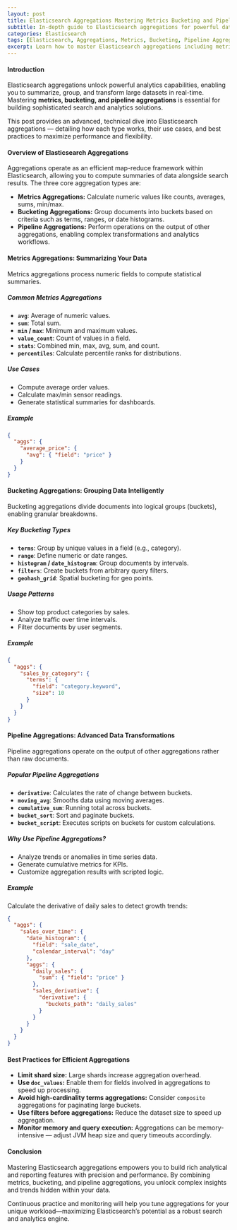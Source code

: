 ```yaml
---
layout: post
title: Elasticsearch Aggregations Mastering Metrics Bucketing and Pipeline Aggregations
subtitle: In-depth guide to Elasticsearch aggregations for powerful data analysis with metrics, bucketing, and pipeline techniques
categories: Elasticsearch
tags: [Elasticsearch, Aggregations, Metrics, Bucketing, Pipeline Aggregations, Big Data, Search, Analytics, DevOps]
excerpt: Learn how to master Elasticsearch aggregations including metrics, bucketing, and pipeline aggregations to analyze complex data and derive meaningful insights efficiently.
---
```


#### Introduction

Elasticsearch aggregations unlock powerful analytics capabilities, enabling you to summarize, group, and transform large datasets in real-time. Mastering **metrics, bucketing, and pipeline aggregations** is essential for building sophisticated search and analytics solutions.

This post provides an advanced, technical dive into Elasticsearch aggregations — detailing how each type works, their use cases, and best practices to maximize performance and flexibility.

#### Overview of Elasticsearch Aggregations

Aggregations operate as an efficient map-reduce framework within Elasticsearch, allowing you to compute summaries of data alongside search results. The three core aggregation types are:

- **Metrics Aggregations:** Calculate numeric values like counts, averages, sums, min/max.
- **Bucketing Aggregations:** Group documents into buckets based on criteria such as terms, ranges, or date histograms.
- **Pipeline Aggregations:** Perform operations on the output of other aggregations, enabling complex transformations and analytics workflows.

#### Metrics Aggregations: Summarizing Your Data

Metrics aggregations process numeric fields to compute statistical summaries.

##### Common Metrics Aggregations

- **`avg`**: Average of numeric values.
- **`sum`**: Total sum.
- **`min` / `max`**: Minimum and maximum values.
- **`value_count`**: Count of values in a field.
- **`stats`**: Combined min, max, avg, sum, and count.
- **`percentiles`**: Calculate percentile ranks for distributions.

##### Use Cases

- Compute average order values.
- Calculate max/min sensor readings.
- Generate statistical summaries for dashboards.

##### Example

```json
{
  "aggs": {
    "average_price": {
      "avg": { "field": "price" }
    }
  }
}
```

#### Bucketing Aggregations: Grouping Data Intelligently

Bucketing aggregations divide documents into logical groups (buckets), enabling granular breakdowns.

##### Key Bucketing Types

- **`terms`**: Group by unique values in a field (e.g., category).
- **`range`**: Define numeric or date ranges.
- **`histogram` / `date_histogram`**: Group documents by intervals.
- **`filters`**: Create buckets from arbitrary query filters.
- **`geohash_grid`**: Spatial bucketing for geo points.

##### Usage Patterns

- Show top product categories by sales.
- Analyze traffic over time intervals.
- Filter documents by user segments.

##### Example

```json
{
  "aggs": {
    "sales_by_category": {
      "terms": {
        "field": "category.keyword",
        "size": 10
      }
    }
  }
}
```

#### Pipeline Aggregations: Advanced Data Transformations

Pipeline aggregations operate on the output of other aggregations rather than raw documents.

##### Popular Pipeline Aggregations

- **`derivative`**: Calculates the rate of change between buckets.
- **`moving_avg`**: Smooths data using moving averages.
- **`cumulative_sum`**: Running total across buckets.
- **`bucket_sort`**: Sort and paginate buckets.
- **`bucket_script`**: Executes scripts on buckets for custom calculations.

##### Why Use Pipeline Aggregations?

- Analyze trends or anomalies in time series data.
- Generate cumulative metrics for KPIs.
- Customize aggregation results with scripted logic.

##### Example

Calculate the derivative of daily sales to detect growth trends:

```json
{
  "aggs": {
    "sales_over_time": {
      "date_histogram": {
        "field": "sale_date",
        "calendar_interval": "day"
      },
      "aggs": {
        "daily_sales": {
          "sum": { "field": "price" }
        },
        "sales_derivative": {
          "derivative": {
            "buckets_path": "daily_sales"
          }
        }
      }
    }
  }
}
```

#### Best Practices for Efficient Aggregations

- **Limit shard size:** Large shards increase aggregation overhead.
- **Use `doc_values`:** Enable them for fields involved in aggregations to speed up processing.
- **Avoid high-cardinality terms aggregations:** Consider `composite` aggregations for paginating large buckets.
- **Use filters before aggregations:** Reduce the dataset size to speed up aggregation.
- **Monitor memory and query execution:** Aggregations can be memory-intensive — adjust JVM heap size and query timeouts accordingly.

#### Conclusion

Mastering Elasticsearch aggregations empowers you to build rich analytical and reporting features with precision and performance. By combining metrics, bucketing, and pipeline aggregations, you unlock complex insights and trends hidden within your data.

Continuous practice and monitoring will help you tune aggregations for your unique workload—maximizing Elasticsearch’s potential as a robust search and analytics engine.


